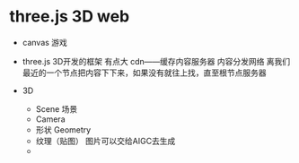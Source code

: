 # three.js 3D web

- canvas 游戏

- three.js 3D开发的框架
    有点大
    cdn——缓存内容服务器 内容分发网络 离我们最近的一个节点把内容下下来，如果没有就往上找，直至根节点服务器


- 3D
    - Scene 场景
    - Camera 
    - 形状
        Geometry
    - 纹理（贴图）
        图片可以交给AIGC去生成
    - 